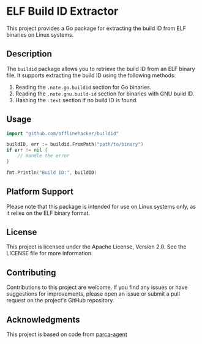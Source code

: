 # ELF Build ID Extractor

This project provides a Go package for extracting the build ID from ELF binaries on Linux systems.

## Description

The `buildid` package allows you to retrieve the build ID from an ELF binary file. It supports extracting the build ID using the following methods:

1. Reading the `.note.go.buildid` section for Go binaries.
2. Reading the `.note.gnu.build-id` section for binaries with GNU build ID.
3. Hashing the `.text` section if no build ID is found.

## Usage

```go
import "github.com/offlinehacker/buildid"

buildID, err := buildid.FromPath("path/to/binary")
if err != nil {
    // Handle the error
}

fmt.Println("Build ID:", buildID)
```

## Platform Support

Please note that this package is intended for use on Linux systems only, as it relies on the ELF binary format.

## License

This project is licensed under the Apache License, Version 2.0. See the LICENSE file for more information.

## Contributing

Contributions to this project are welcome. If you find any issues or have suggestions for improvements, please open an issue or submit a pull request on the project's GitHub repository.

## Acknowledgments
 
This project is based on code from [parca-agent](https://github.com/parca-dev/parca-agent/tree/main/pkg/buildid)
